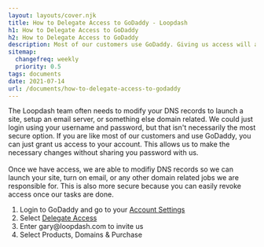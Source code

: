 ```yaml
---
layout: layouts/cover.njk
title: How to Delegate Access to GoDaddy - Loopdash
h1: How to Delegate Access to GoDaddy
h2: How to Delegate Access to GoDaddy
description: Most of our customers use GoDaddy. Giving us access will allow us to add the appropriate DNS records without sharing your password.
sitemap:
  changefreq: weekly
  priority: 0.5
tags: documents
date: 2021-07-14
url: /documents/how-to-delegate-access-to-godaddy
---
```


<section class="wrapper-sm">
  <p class="mb-5 text-xl">The Loopdash team often needs to modify your DNS records to launch a site, setup an email server, or something else domain related. We could just login using your username and password, but that isn't necessarily the most secure option. If you are like most of our customers and use GoDaddy, you can just grant us access to your account. This allows us to make the necessary changes without sharing you password with us.<br/><br/>Once we have access, we are able to modifiy DNS records so we can launch your site, turn on email, or any other domain related jobs we are responsible for. This is also more secure because you can easily revoke access once our tasks are done. </p>

  <ol class="list-decimal list-inside text-xl">
    <li>Login to GoDaddy and go to your <a href="https://account.godaddy.com/">Account Settings</a></li>
    <li>Select <a href="https://account.godaddy.com/access">Delegate Access</a></li>
    <li>Enter <span class="font-bold">gary@loopdash.com</span> to invite us</li>
    <li>Select <span class="font-bold">Products, Domains & Purchase</span></li>
  </ol>
</section>




